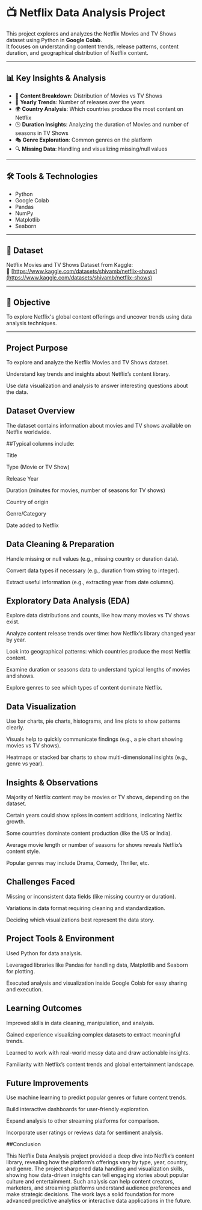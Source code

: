# 📺 Netflix Data Analysis Project

This project explores and analyzes the Netflix Movies and TV Shows dataset using Python in **Google Colab**.  
It focuses on understanding content trends, release patterns, content duration, and geographical distribution of Netflix content.

---

## 📊 Key Insights & Analysis

- 📌 **Content Breakdown**: Distribution of Movies vs TV Shows
- 📅 **Yearly Trends**: Number of releases over the years
- 🌍 **Country Analysis**: Which countries produce the most content on Netflix
- 🕒 **Duration Insights**: Analyzing the duration of Movies and number of seasons in TV Shows
- 🎭 **Genre Exploration**: Common genres on the platform
- 🔍 **Missing Data**: Handling and visualizing missing/null values

---

## 🛠️ Tools & Technologies

- Python
- Google Colab
- Pandas
- NumPy
- Matplotlib
- Seaborn

---

## 📁 Dataset

Netflix Movies and TV Shows Dataset from Kaggle:  
🔗 [https://www.kaggle.com/datasets/shivamb/netflix-shows](https://www.kaggle.com/datasets/shivamb/netflix-shows)

---

## 🧠 Objective

To explore Netflix's global content offerings and uncover trends using data analysis techniques.

---
## Project Purpose

To explore and analyze the Netflix Movies and TV Shows dataset.

Understand key trends and insights about Netflix’s content library.

Use data visualization and analysis to answer interesting questions about the data.

## Dataset Overview

The dataset contains information about movies and TV shows available on Netflix worldwide.

##Typical columns 
include:

Title

Type (Movie or TV Show)

Release Year

Duration (minutes for movies, number of seasons for TV shows)

Country of origin

Genre/Category

Date added to Netflix

## Data Cleaning & Preparation

Handle missing or null values (e.g., missing country or duration data).

Convert data types if necessary (e.g., duration from string to integer).

Extract useful information (e.g., extracting year from date columns).

## Exploratory Data Analysis (EDA)

Explore data distributions and counts, like how many movies vs TV shows exist.

Analyze content release trends over time: how Netflix’s library changed year by year.

Look into geographical patterns: which countries produce the most Netflix content.

Examine duration or seasons data to understand typical lengths of movies and shows.

Explore genres to see which types of content dominate Netflix.

## Data Visualization

Use bar charts, pie charts, histograms, and line plots to show patterns clearly.

Visuals help to quickly communicate findings (e.g., a pie chart showing movies vs TV shows).

Heatmaps or stacked bar charts to show multi-dimensional insights (e.g., genre vs year).

## Insights & Observations

Majority of Netflix content may be movies or TV shows, depending on the dataset.

Certain years could show spikes in content additions, indicating Netflix growth.

Some countries dominate content production (like the US or India).

Average movie length or number of seasons for shows reveals Netflix’s content style.

Popular genres may include Drama, Comedy, Thriller, etc.

## Challenges Faced

Missing or inconsistent data fields (like missing country or duration).

Variations in data format requiring cleaning and standardization.

Deciding which visualizations best represent the data story.

## Project Tools & Environment
Used Python for data analysis.

Leveraged libraries like Pandas for handling data, Matplotlib and Seaborn for plotting.

Executed analysis and visualization inside Google Colab for easy sharing and execution.

## Learning Outcomes
Improved skills in data cleaning, manipulation, and analysis.

Gained experience visualizing complex datasets to extract meaningful trends.

Learned to work with real-world messy data and draw actionable insights.

Familiarity with Netflix’s content trends and global entertainment landscape.

## Future Improvements

Use machine learning to predict popular genres or future content trends.

Build interactive dashboards for user-friendly exploration.

Expand analysis to other streaming platforms for comparison.

Incorporate user ratings or reviews data for sentiment analysis.

##Conclusion

This Netflix Data Analysis project provided a deep dive into Netflix’s content library, revealing how the platform’s offerings vary by type, year, country, and genre. The project sharpened data handling and visualization skills, showing how data-driven insights can tell engaging stories about popular culture and entertainment. Such analysis can help content creators, marketers, and streaming platforms understand audience preferences and make strategic decisions. The work lays a solid foundation for more advanced predictive analytics or interactive data applications in the future.




